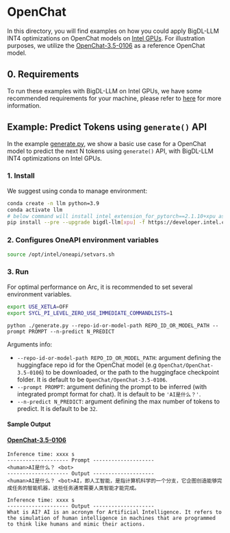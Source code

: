 # OpenChat
In this directory, you will find examples on how you could apply BigDL-LLM INT4 optimizations on OpenChat models on [Intel GPUs](../../../README.md). For illustration purposes, we utilize the [OpenChat-3.5-0106](https://huggingface.co/openchat/openchat-3.5-0106) as a reference OpenChat model.

## 0. Requirements
To run these examples with BigDL-LLM on Intel GPUs, we have some recommended requirements for your machine, please refer to [here](../../../README.md#requirements) for more information.

## Example: Predict Tokens using `generate()` API
In the example [generate.py](./generate.py), we show a basic use case for a OpenChat model to predict the next N tokens using `generate()` API, with BigDL-LLM INT4 optimizations on Intel GPUs.
### 1. Install
We suggest using conda to manage environment:
```bash
conda create -n llm python=3.9
conda activate llm
# below command will install intel_extension_for_pytorch==2.1.10+xpu as default
pip install --pre --upgrade bigdl-llm[xpu] -f https://developer.intel.com/ipex-whl-stable-xpu
```

### 2. Configures OneAPI environment variables
```bash
source /opt/intel/oneapi/setvars.sh
```

### 3. Run

For optimal performance on Arc, it is recommended to set several environment variables.

```bash
export USE_XETLA=OFF
export SYCL_PI_LEVEL_ZERO_USE_IMMEDIATE_COMMANDLISTS=1
```

```
python ./generate.py --repo-id-or-model-path REPO_ID_OR_MODEL_PATH --prompt PROMPT --n-predict N_PREDICT
```

Arguments info:
- `--repo-id-or-model-path REPO_ID_OR_MODEL_PATH`: argument defining the huggingface repo id for the OpenChat model (e.g `OpenChat/OpenChat-3.5-0106`) to be downloaded, or the path to the huggingface checkpoint folder. It is default to be `OpenChat/OpenChat-3.5-0106`.
- `--prompt PROMPT`: argument defining the prompt to be inferred (with integrated prompt format for chat). It is default to be `'AI是什么？'`.
- `--n-predict N_PREDICT`: argument defining the max number of tokens to predict. It is default to be `32`.

#### Sample Output
#### [OpenChat-3.5-0106](https://huggingface.co/openchat/openchat-3.5-0106)
```log
Inference time: xxxx s
-------------------- Prompt --------------------
<human>AI是什么？ <bot>
-------------------- Output --------------------
<human>AI是什么？ <bot>AI，即人工智能，是指计算机科学的一个分支，它企图创造能够完成任务的智能机器，这些任务通常需要人类智能才能完成。
```

```log
Inference time: xxxx s
-------------------- Output --------------------
What is AI? AI is an acronym for Artificial Intelligence. It refers to the simulation of human intelligence in machines that are programmed to think like humans and mimic their actions.
 ```

